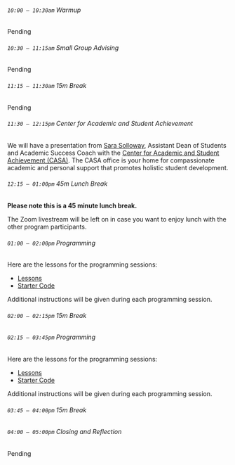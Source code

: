 ###### `10:00 – 10:30am` Warmup

Pending

###### `10:30 – 11:15am` Small Group Advising

Pending

###### `11:15 – 11:30am` *15m Break* <a href="https://asoftmurmur.com/"><i class="far fa-play-circle"></i></a>

Pending

###### `11:30 – 12:15pm` Center for Academic and Student Achievement

We will have a presentation from [Sara Solloway](https://myusf.usfca.edu/casa/profiles/solloway), Assistant Dean of Students and Academic Success Coach with the [Center for Academic and Student Achievement (CASA)](https://myusf.usfca.edu/casa). The CASA office is your home for compassionate academic and personal support that promotes holistic student development.

###### `12:15 – 01:00pm` *45m Lunch Break* <a href="https://docs.google.com/presentation/d/e/2PACX-1vSD5PleedFuY_gqV7gsHSkLwhNm8LPzND-MmR74wgh08Algi5FziP_KbeNHeIH9O50VtGLMX5qdPkrX/pub?start=false&loop=false&delayms=3000"><i class="far fa-external-link-alt"></i></a>

**Please note this is a 45 minute lunch break.**

The Zoom livestream will be left on in case you want to enjoy lunch with the other program participants.

###### `01:00 – 02:00pm` Programming

Here are the lessons for the programming sessions:

  - [Lessons](https://drive.google.com/drive/folders/17U0L4-ybh4zJsLagoGqr-hbflH70G2ZA?usp=sharing)
  - [Starter Code](https://drive.google.com/drive/folders/1c4DO2VI_PtgryOSzCk8Ikw9ima2JXQrR?usp=sharing)

Additional instructions will be given during each programming session.

###### `02:00 – 02:15pm` *15m Break* <a href="https://asoftmurmur.com/"><i class="far fa-play-circle"></i></a>

###### `02:15 – 03:45pm` Programming

Here are the lessons for the programming sessions:

  - [Lessons](https://drive.google.com/drive/folders/17U0L4-ybh4zJsLagoGqr-hbflH70G2ZA?usp=sharing)
  - [Starter Code](https://drive.google.com/drive/folders/1c4DO2VI_PtgryOSzCk8Ikw9ima2JXQrR?usp=sharing)

Additional instructions will be given during each programming session.

###### `03:45 – 04:00pm` *15m Break* <a href="https://asoftmurmur.com/"><i class="far fa-play-circle"></i></a>

###### `04:00 – 05:00pm` Closing and Reflection

Pending

